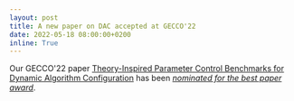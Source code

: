 ```yaml
---
layout: post
title: A new paper on DAC accepted at GECCO'22
date: 2022-05-18 08:00:00+0200
inline: True
---
```


Our GECCO'22 paper [Theory-Inspired Parameter Control Benchmarks for Dynamic Algorithm Configuration](https://arxiv.org/abs/2202.03259) has been *[nominated for the best paper award](https://gecco-2022.sigevo.org/Best-Paper-Nominations)*.
